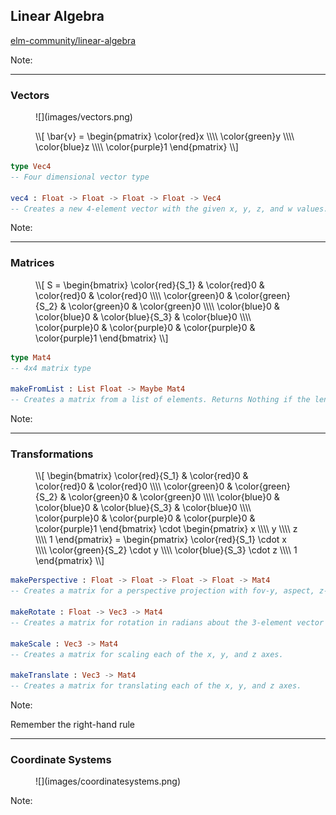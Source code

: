 ## Linear Algebra

[elm-community/linear-algebra](http://package.elm-lang.org/packages/elm-community/linear-algebra/latest)

Note:


---

### Vectors

<div class="group">
    <figure>
    ![](images/vectors.png)
    </figure>
    <figure>
    \\[ \bar{v} = \begin{pmatrix} \color{red}x \\\\ \color{green}y \\\\ \color{blue}z \\\\ \color{purple}1 \end{pmatrix} \\]
    </figure>
</div>

```elm
type Vec4
-- Four dimensional vector type

vec4 : Float -> Float -> Float -> Float -> Vec4
-- Creates a new 4-element vector with the given x, y, z, and w values.
```

Note:


---

### Matrices

<div class="group">
    <figure>
    \\[ S = \begin{bmatrix} \color{red}{S_1} & \color{red}0 & \color{red}0 & \color{red}0 \\\\ \color{green}0 & \color{green}{S_2} & \color{green}0 & \color{green}0 \\\\ \color{blue}0 & \color{blue}0 & \color{blue}{S_3} & \color{blue}0 \\\\ \color{purple}0 & \color{purple}0 & \color{purple}0 & \color{purple}1 \end{bmatrix} \\]
    </figure>
</div>

```elm
type Mat4
-- 4x4 matrix type

makeFromList : List Float -> Maybe Mat4
-- Creates a matrix from a list of elements. Returns Nothing if the length of the list is not exactly 16 (4x4).
```

Note:


---

### Transformations

<div class="group">
    <figure>
    \\[
        \begin{bmatrix}
            \color{red}{S_1} & \color{red}0 & \color{red}0 & \color{red}0 \\\\
            \color{green}0 & \color{green}{S_2} & \color{green}0 & \color{green}0 \\\\
            \color{blue}0 & \color{blue}0 & \color{blue}{S_3} & \color{blue}0 \\\\
            \color{purple}0 & \color{purple}0 & \color{purple}0 & \color{purple}1
        \end{bmatrix}
        \cdot
        \begin{pmatrix} x \\\\ y \\\\ z \\\\ 1 \end{pmatrix}
        =
        \begin{pmatrix}
            \color{red}{S_1} \cdot x \\\\
            \color{green}{S_2} \cdot y \\\\
            \color{blue}{S_3} \cdot z \\\\
            1
        \end{pmatrix}
    \\]
    </figure>
</div>

```elm
makePerspective : Float -> Float -> Float -> Float -> Mat4
-- Creates a matrix for a perspective projection with fov-y, aspect, z-near, z-far

makeRotate : Float -> Vec3 -> Mat4
-- Creates a matrix for rotation in radians about the 3-element vector axis.

makeScale : Vec3 -> Mat4
-- Creates a matrix for scaling each of the x, y, and z axes.

makeTranslate : Vec3 -> Mat4
-- Creates a matrix for translating each of the x, y, and z axes.
```

Note:

Remember the right-hand rule


---

### Coordinate Systems

<figure class="stretch inset lighten">
![](images/coordinatesystems.png)
</figure>

Note:


